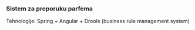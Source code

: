 ### Sistem za preporuku parfema
Tehnologije: Spring + Angular + Drools (business rule management system)
